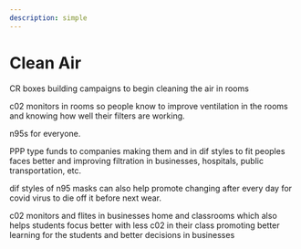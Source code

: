 ```yaml
---
description: simple
---
```


# Clean Air

CR boxes building campaigns to begin cleaning the air in rooms



c02 monitors in rooms so people know to improve ventilation in the rooms and knowing how well their filters are working.



n95s for everyone.

PPP type funds to companies making them and in dif styles to fit peoples faces better and improving filtration in businesses, hospitals, public transportation, etc.&#x20;



dif styles of n95 masks can also help promote changing after every day for covid virus to die off it before next wear.

c02 monitors and flites in businesses home and classrooms which also helps students focus better with less c02 in their class promoting better learning for the students and better decisions in businesses






